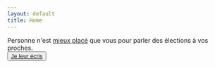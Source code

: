 ```yaml
---
layout: default
title: Home
---
```


<body>
  <div class="flex h-screen items-center justify-center">
    <div class="mx-auto">
      <div class="text-center text-xl font-semibold mb-4">
        Personne n'est <u>mieux placé</u> que vous pour parler des élections à vos proches.
      </div>
      <div class="flex justify-center">
        <button class="bg-purple-500 rounded px-4 py-2 text-white hover:text-purple-500 hover:bg-white">
          <a href="/action" class="font-semibold">Je leur écris</a>
        </button>
      </div>
    </div>
  </div>
</body>
